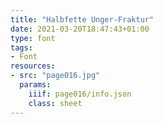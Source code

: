 ```yaml
---
title: "Halbfette Unger-Fraktur"
date: 2021-03-20T18:47:43+01:00
type: font
tags:
- Font
resources:
- src: "page016.jpg"
  params:
    iiif: page016/info.json
    class: sheet
---
```

